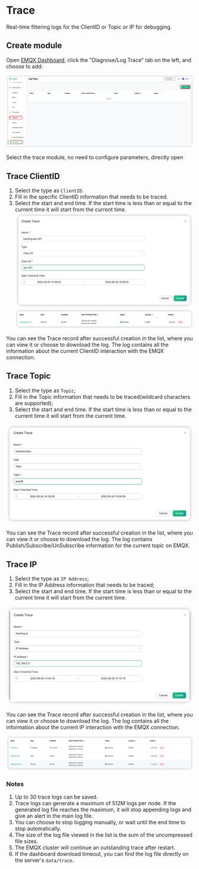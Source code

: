 # Trace

Real-time filtering logs for the ClientID or Topic or IP for debugging.

## Create module

Open [EMQX Dashboard](http://127.0.0.1:18083/#/log-trace), click the "Diagnose/Log Trace" tab on the left, and choose to add:

![image-202112140001](./assets/trace.png)

Select the trace module, no need to configure parameters, directly open

## Trace ClientID

1. Select the type as `ClientID`.
2. Fill in the specific ClientID information that needs to be traced.
3. Select the start and end time. If the start time is less than or equal to the current time it will start from the current time.
![image-202112140002](./assets/trace_create_clientid.png)
![image-202112140003](./assets/trace_clientid.png)

You can see the Trace record after successful creation in the list, where you can view it or choose to download the log.
The log contains all the information about the current ClientID interaction with the EMQX connection.

## Trace Topic

1. Select the type as `Topic`;
2. Fill in the Topic information that needs to be traced(wildcard characters are supported);
3. Select the start and end time. If the start time is less than or equal to the current time it will start from the current time.

![image-202112140004](./assets/trace_create_topic.png)

You can see the Trace record after successful creation in the list, where you can view it or choose to download the log.
The log contains Publish/Subscribe/UnSubscribe information for the current topic on EMQX.

## Trace IP

1. Select the type as `IP Address`;
2. Fill in the IP Address information that needs to be traced;
3. Select the start and end time. If the start time is less than or equal to the current time it will start from the current time.

![image-202112140005](./assets/trace_create_ip.png)

You can see the Trace record after successful creation in the list, where you can view it or choose to download the log.
The log contains all the information about the current IP interaction with the EMQX connection.

![image-202112140006](./assets/trace_list.png)

### Notes

1. Up to 30 trace logs can be saved. 
2. Trace logs can generate a maximum of 512M logs per node. If the generated log file reaches the maximum, it will stop appending logs and give an alert in the main log file.
3. You can choose to stop logging manually, or wait until the end time to stop automatically.
4. The size of the log file viewed in the list is the sum of the uncompressed file sizes.
5. The EMQX cluster will continue an outstanding trace after restart.
6. If the dashboard download timeout, you can find the log file directly on the server's `data/trace`.

